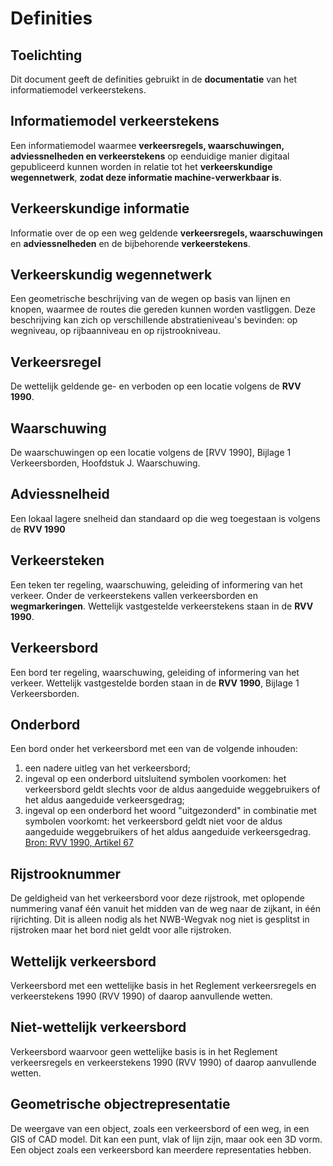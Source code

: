 # Definities

## Toelichting
Dit document geeft de definities gebruikt in de **documentatie** van het informatiemodel verkeerstekens.

## Informatiemodel verkeerstekens
Een informatiemodel waarmee **verkeersregels, waarschuwingen, adviessnelheden en verkeerstekens** op eenduidige manier digitaal gepubliceerd kunnen worden in relatie tot het **verkeerskundige wegennetwerk**, **zodat deze informatie machine-verwerkbaar is**.

## Verkeerskundige informatie
Informatie over de op een weg geldende **verkeersregels, waarschuwingen** en **adviessnelheden** en de bijbehorende **verkeerstekens**.

## Verkeerskundig wegennetwerk
Een geometrische beschrijving van de wegen op basis van lijnen en knopen, waarmee de routes die gereden kunnen worden vastliggen. Deze beschrijving kan zich op verschillende abstratieniveau's bevinden: op wegniveau, op rijbaanniveau en op rijstrookniveau.

## Verkeersregel
De wettelijk geldende ge- en verboden op een locatie volgens de **RVV 1990**.

## Waarschuwing
De waarschuwingen op een locatie volgens de [RVV 1990], Bijlage 1 Verkeersborden, Hoofdstuk J. Waarschuwing.

## Adviessnelheid
Een lokaal lagere snelheid dan standaard op die weg toegestaan is volgens de **RVV 1990**

## Verkeersteken
Een teken ter regeling, waarschuwing, geleiding of informering van het verkeer. Onder de verkeerstekens vallen verkeersborden en **wegmarkeringen**. Wettelijk vastgestelde verkeerstekens staan in de **RVV 1990**.

## Verkeersbord
Een bord ter regeling, waarschuwing, geleiding of informering van het verkeer. Wettelijk vastgestelde borden staan in de **RVV 1990**, Bijlage 1 Verkeersborden.

## Onderbord
Een bord onder het verkeersbord met een van de volgende inhouden:
1. een nadere uitleg van het verkeersbord;
2. ingeval op een onderbord uitsluitend symbolen voorkomen: het verkeersbord geldt slechts voor de aldus aangeduide weggebruikers of het aldus aangeduide verkeersgedrag;
3. ingeval op een onderbord het woord "uitgezonderd" in combinatie met symbolen voorkomt: het verkeersbord geldt niet voor de aldus aangeduide weggebruikers of het aldus aangeduide verkeersgedrag. [Bron: RVV 1990, Artikel 67](https://wetten.overheid.nl/jci1.3:c:BWBR0004825&hoofdstuk=III&paragraaf=2&artikel=67&z=2021-07-01&g=2021-07-01)

## Rijstrooknummer
De geldigheid van het verkeersbord voor deze rijstrook, met oplopende nummering vanaf één vanuit het midden van de weg naar de zijkant, in één rijrichting. Dit is alleen nodig als het NWB-Wegvak nog niet is gesplitst in rijstroken maar het bord niet geldt voor alle rijstroken.

## Wettelijk verkeersbord
Verkeersbord met een wettelijke basis in het Reglement verkeersregels en verkeerstekens 1990 (RVV 1990) of daarop aanvullende wetten.

## Niet-wettelijk verkeersbord
Verkeersbord waarvoor geen wettelijke basis is in het Reglement verkeersregels en verkeerstekens 1990 (RVV 1990) of daarop aanvullende wetten.

## Geometrische objectrepresentatie
De weergave van een object, zoals een verkeersbord of een weg, in een GIS of CAD model. Dit kan een punt, vlak of lijn zijn, maar ook een 3D vorm. Een object zoals een verkeersbord kan meerdere representaties hebben.


